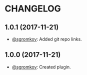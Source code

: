 # CHANGELOG

## 1.0.1 (2017-11-21)
* [@sgromkov](https://github.com/sgromkov/): Added git repo links.

## 1.0.0 (2017-11-21)
* [@sgromkov](https://github.com/sgromkov/): Created plugin.
